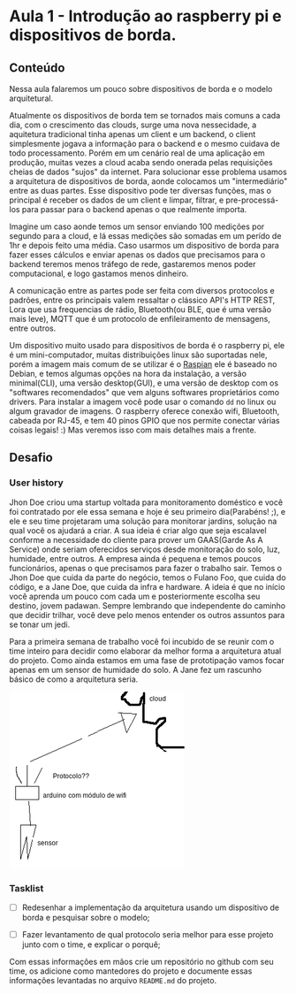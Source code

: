# Aula 1 - Introdução ao raspberry pi e dispositivos de borda.

## Conteúdo

Nessa aula falaremos um pouco sobre dispositivos de borda e o modelo arquitetural.

Atualmente os dispositivos de borda tem se tornados mais comuns a cada dia, com o crescimento das clouds, surge uma nova nessecidade, a aquitetura tradicional tinha apenas um client e um backend, o client simplesmente jogava a informação para o backend e o mesmo cuidava de todo processamento. Porém em um cenário real de uma aplicação em produção, muitas vezes a cloud acaba sendo onerada pelas requisições cheias de dados "sujos" da internet.
Para solucionar esse problema usamos a arquitetura de dispositivos de borda, aonde colocamos um "intermediário" entre as duas partes. Esse dispositivo pode ter diversas funções, mas o principal é receber os dados de um client e limpar, filtrar, e pre-processá-los para passar para o backend apenas o que realmente importa.

Imagine um caso aonde temos um sensor enviando 100 medições por segundo para a cloud, e lá essas medições são somadas em um perído de 1hr e depois feito uma média. Caso usarmos um dispositivo de borda para fazer esses cálculos e enviar apenas os dados que precisamos para o backend teremos menos tráfego de rede, gastaremos menos poder computacional, e logo gastamos menos dinheiro.

A comunicação entre as partes pode ser feita com diversos protocolos e padrões, entre os principais valem ressaltar o clássico API's HTTP REST, Lora que usa frequencias de rádio, Bluetooth(ou BLE, que é uma versão mais leve), MQTT que é um protocolo de enfileiramento de mensagens, entre outros.

Um dispositivo muito usado para dispositivos de borda é o raspberry pi, ele é um mini-computador, muitas distribuições linux são suportadas nele, porém a imagem mais comum de se utilizar é o [Raspian](https://www.raspberrypi.org/downloads/raspbian/) ele é baseado no Debian, e temos algumas opções na hora da instalação, a versão minimal(CLI), uma versão desktop(GUI), e uma versão de desktop com os "softwares recomendados" que vem alguns softwares proprietários como drivers. Para instalar a imagem você pode usar o comando `dd` no linux ou algum gravador de imagens. O raspberry oferece conexão wifi, Bluetooth, cabeada por RJ-45, e tem 40 pinos GPIO que nos permite conectar várias coisas legais! :) Mas veremos isso com mais detalhes mais a frente.

## Desafio

### User history

Jhon Doe criou uma startup voltada para monitoramento doméstico e você foi contratado por ele essa semana e hoje é seu primeiro dia(Parabéns! ;), e ele e seu time projetaram uma solução para monitorar jardins, solução na qual você os ajudará a criar. A sua ideia é criar algo que seja escalavel conforme a necessidade do cliente para prover um GAAS(Garde As A Service) onde seriam oferecidos serviços desde monitoração do solo, luz, humidade, entre outros.
A empresa ainda é pequena e temos poucos funcionários, apenas o que precisamos para fazer o trabalho sair. Temos o Jhon Doe que cuida da parte do negócio, temos o Fulano Foo, que cuida do código, e a Jane Doe, que cuida da infra e hardware. A ideia é que no início você aprenda um pouco com cada um e posteriormente escolha seu destino, jovem padawan. Sempre lembrando que independente do caminho que decidir trilhar, você deve pelo menos entender os outros assuntos para se tonar um jedi.

Para a primeira semana de trabalho você foi incubido de se reunir com o time inteiro para decidir como elaborar da melhor forma a arquitetura atual do projeto. Como ainda estamos em uma fase de prototipação vamos focar apenas em um sensor de humidade do solo. A Jane fez um rascunho básico de como a arquitetura seria.

![Arquitetura](arquitetura.png)

### Tasklist

* [ ] Redesenhar a implementação da arquitetura usando um dispositivo de borda e pesquisar sobre o modelo;

* [ ] Fazer levantamento de qual protocolo seria melhor para esse projeto junto com o time, e explicar o porquê;

Com essas informações em mãos crie um repositório no github com seu time, os adicione como mantedores do projeto e documente essas informações levantadas no arquivo `README.md` do projeto.
